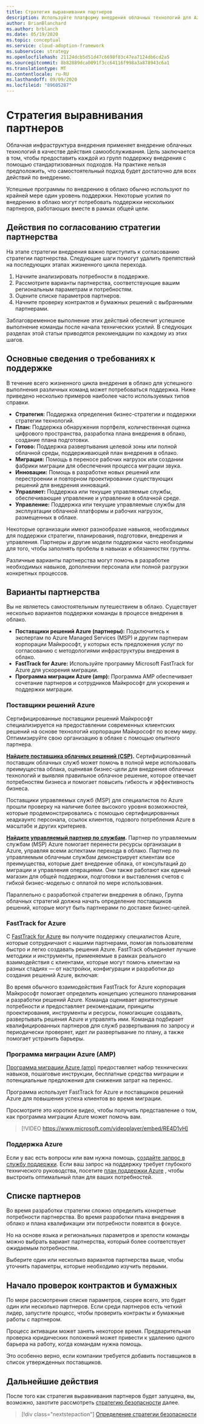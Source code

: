 ```yaml
---
title: Стратегия выравнивания партнеров
description: Используйте платформу внедрения облачных технологий для Azure, чтобы включить в стратегию выравнивание партнеров.
author: BrianBlanchard
ms.author: brblanch
ms.date: 05/19/2020
ms.topic: conceptual
ms.service: cloud-adoption-framework
ms.subservice: strategy
ms.openlocfilehash: 21124dcb5d51d47c6698f83c47ea7124db6cd2a5
ms.sourcegitcommit: 8b82889dca0091f3cc64116f998a3a878943c6a1
ms.translationtype: MT
ms.contentlocale: ru-RU
ms.lasthandoff: 09/09/2020
ms.locfileid: "89605287"
---
```

<!-- cSpell:ignore MSPs -->

# <a name="strategy-for-partner-alignment"></a>Стратегия выравнивания партнеров

Облачная инфраструктура внедрения применяет внедрение облачных технологий в качестве действия самообслуживания. Цель заключается в том, чтобы предоставить каждой из групп поддержку внедрения с помощью стандартизованных подходов. На практике нельзя предположить, что самостоятельный подход будет достаточно для всех действий по внедрению.

Успешные программы по внедрению в облако обычно используют по крайней мере один уровень поддержки. Некоторые усилия по внедрению в облако могут потребовать поддержки нескольких партнеров, работающих вместе в рамках общей цели.

## <a name="steps-to-align-the-partnership-strategy"></a>Действия по согласованию стратегии партнерства

На этапе стратегии внедрения важно приступить к согласованию стратегии партнерства. Следующие шаги помогут удалить препятствий на последующих этапах жизненного цикла перехода.

1. Начните анализировать потребности в поддержке.
1. Рассмотрите варианты партнерства, соответствующие вашим региональным параметрам и потребностям.
1. Оцените списке параметров партнеров.
1. Начните проверку контрактов и бумажных решений с выбранными партнерами.

Заблаговременное выполнение этих действий обеспечит успешное выполнение команды после начала технических усилий. В следующих разделах этой статьи приводятся рекомендации по каждому из этих шагов.

## <a name="understanding-support-needs"></a>Основные сведения о требованиях к поддержке

В течение всего жизненного цикла внедрения в облако для успешного выполнения различных команд может потребоваться поддержка. Ниже приведено несколько примеров наиболее часто используемых типов справки.

- **Стратегия:** Поддержка определения бизнес-стратегии и поддержки стратегии технологий.
- **План:** Поддержка обнаружения портфеля, количественная оценка цифрового пространства, разработка плана внедрения в облако, создание плана подготовки.
- **Готово:** Поддержка развертывания целевой зоны или полной облачной среды, поддерживающей план внедрения в облако.
- **Миграция:** Помощь в переносе рабочих нагрузок или создании фабрики миграции для обеспечения процесса миграции звука.
- **Инновации:** Помощь в разработке новых решений или перестроении и повторном проектировании существующих решений для внедрения инноваций.
- **Управляет:** Поддержка или текущие управляемые службы, обеспечивающие управление и управление в облачной среде.
- **Управление:** Поддержка или текущие управляемые службы для эксплуатации облачной платформы и рабочих нагрузок, размещенных в облаке.

Некоторые организации имеют разнообразие навыков, необходимых для поддержки стратегии, планирования, подготовки, внедрения и управления. Партнеры и другие модели поддержки часто необходимы для того, чтобы заполнять пробелы в навыках и обязанностях группы.

Различные варианты партнерства могут помочь в разработке необходимых навыков, дополнении персонала или полной разгрузки конкретных процессов.

## <a name="partnership-options"></a>Варианты партнерства

Вы не являетесь самостоятельным путешествием в облако. Существует несколько вариантов поддержки команды в процессе внедрения в облако.

- **Поставщики решений Azure (партнеры):** Подключитесь к экспертам по Azure Managed Services (MSP) и другим партнерам корпорации Майкрософт, у которых есть предложения услуг по согласованию с методологиями инфраструктуры внедрения в облако.
- **FastTrack for Azure:** Используйте программу Microsoft FastTrack for Azure для ускорения миграции.
- **Программа миграции Azure (amp):** Программа AMP обеспечивает сочетание партнеров и сотрудников Майкрософт для ускорения и поддержки миграции.

### <a name="azure-solution-providers"></a>Поставщики решений Azure

Сертифицированные поставщики решений Майкрософт специализируется на предоставлении современных клиентских решений на основе технологий корпорации Майкрософт по всему миру. Оптимизируйте свою организацию в облаке с помощью опытного партнера.

**[Найдите поставщика облачных решений (CSP)](https://www.microsoft.com/solution-providers/home).** Сертифицированный поставщик облачных служб может помочь в полной мере использовать преимущества облака, оценивая бизнес-цели для внедрения облачных технологий и выявляя правильное облачное решение, которое отвечает потребностям бизнеса и помогает повысить гибкость и эффективность бизнеса.

Поставщики управляемых служб (MSP) для специалистов по Azure прошли проверку на наличие более высокого уровня возможностей, которые продемонстрировались с помощью сертифицированных хеадкаунтс персонала, ссылок клиентов, годового потребления Azure в масштабе и других критериев.

**[Найдите управляемый партнер по службам](https://www.microsoft.com/solution-providers/search?cacheid=16a3b49b-fef2-449d-bdf0-628008114cca).** Партнер по управляемым службам (MSP) Azure помогает перенести ресурсы организации в Azure, управляя всеми аспектами перехода в облако. Партнер по управляемым облачным службам демонстрирует клиентам все преимущества, которые дает внедрение облака, от консультаций до миграции и управления операциями. Они также работают как единый магазин для общей поддержки, подготовки и выставления счетов с гибкой бизнес-моделью с оплатой по мере использования.

Параллельно с разработкой стратегии внедрения в облако, Группа облачных стратегий должна начать определение поставщиков решений, которые могут быть партнерами по доставке бизнес-целей.

### <a name="fasttrack-for-azure"></a>FastTrack for Azure

С [FastTrack for Azure](https://azure.microsoft.com/programs/azure-fasttrack) вы получите поддержку специалистов Azure, которые сотрудничают с нашими партнерами, помогая пользователям быстро и легко создавать решения Azure. FastTrack объединяет лучшие методики и инструменты, применяемые в рамках реального взаимодействия с клиентами, которые могут помочь клиентам на разных стадиях — от настройки, конфигурации и разработки до создания решений Azure, включая:

Во время обычного взаимодействия FastTrack for Azure корпорация Майкрософт помогает определить концепцию успешного планирования и разработки решений Azure. Команда оценивает архитектурные потребности и предоставляет рекомендации, принципы проектирования, инструменты и ресурсы, помогающие создавать, развертывать решения Azure и управлять ими. Команда подбирает квалифицированных партнеров для служб развертывания по запросу и периодически проверяет, идет ли развертывание по плану, а также помогает устранить барьеры.

### <a name="azure-migration-program-amp"></a>Программа миграции Azure (AMP)

[Программа миграции Azure (amp)](https://azure.microsoft.com/migration/migration-program) предоставляет набор технических навыков, пошаговые инструкции, бесплатные средства миграции и потенциальные предложения для снижения затрат на перенос.

Программа использует FastTrack for Azure и поставщиков решений Azure для повышения успеха клиентов во время миграции.

Просмотрите это короткое видео, чтобы получить представление о том, как программа миграции Azure может помочь вам.

<!-- markdownlint-disable MD034 -->

> [!VIDEO https://www.microsoft.com/videoplayer/embed/RE4D1vH]

<!-- markdownlint-enable MD034 -->

### <a name="azure-support"></a>Поддержка Azure

Если у вас есть вопросы или вам нужна помощь, [создайте запрос в службу поддержки](https://portal.azure.com/#blade/microsoft_azure_support/helpandsupportblade/newsupportrequest). Если ваш запрос на поддержку требует глубокого технического руководства, посетите [план поддержки Azure](https://azure.microsoft.com/support/plans) , чтобы выстроить оптимальный план для ваших потребностей.

## <a name="shortlist-of-partner-options"></a>Списке партнеров

Во время разработки стратегии сложно определить конкретные потребности партнерства. Во время разработки плана внедрения в облако и плана квалификации эти потребности появятся в фокусе.

Но на основе языка и региональных параметров и зрелости команды можно выбрать вариант партнерства, который более соответствует ожидаемым потребностям.

Выберите один или несколько вариантов партнерства выше, чтобы уточнить параметры, которые необходимо изучить первыми.

## <a name="begin-contract-and-paperwork-reviews"></a>Начало проверок контрактов и бумажных

По мере рассмотрения списке параметров, скорее всего, это будет один или несколько партнеров. Если среди партнеров есть четкий лидер, запустите процесс, чтобы проверить контракты и бумажные работы с партнером.

Процесс активации может занять некоторое время. Предварительная проверка юридических положений может привести к удалению одного барьера на работу, когда командам нужна помощь.

Это особенно верно, если компании требуется добавить поставщиков в список утвержденных поставщиков.

## <a name="next-steps"></a>Дальнейшие действия

После того как стратегия выравнивания партнеров будет запущена, вы, возможно, захотите рассмотреть [стратегию безопасности](./define-security-strategy.md) далее.

> [!div class="nextstepaction"]
> [Определение стратегии безопасности](./define-security-strategy.md)
